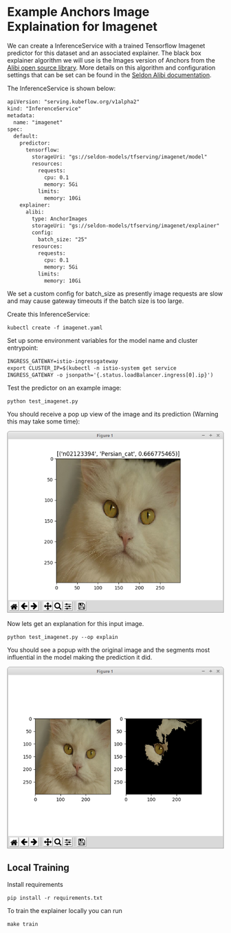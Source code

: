 # Example Anchors Image Explaination for Imagenet

We can create a InferenceService with a trained Tensorflow Imagenet predictor for this dataset and an associated explainer. The black box explainer algorithm we will use is the Images version of Anchors from the [Alibi open source library](https://github.com/SeldonIO/alibi). More details on this algorithm and configuration settings that can be set can be found in the [Seldon Alibi documentation](https://docs.seldon.io/projects/alibi/en/stable/).

The InferenceService is shown below:

```
apiVersion: "serving.kubeflow.org/v1alpha2"
kind: "InferenceService"
metadata:
  name: "imagenet"
spec:
  default:
    predictor:
      tensorflow:
        storageUri: "gs://seldon-models/tfserving/imagenet/model"
        resources:
          requests:
            cpu: 0.1
            memory: 5Gi                        
          limits:
            memory: 10Gi
    explainer:
      alibi:
        type: AnchorImages
        storageUri: "gs://seldon-models/tfserving/imagenet/explainer"
        config:
          batch_size: "25"
        resources:
          requests:
            cpu: 0.1
            memory: 5Gi            
          limits:
            memory: 10Gi        
```

We set a custom config for batch_size as presently image requests are slow and may cause gateway timeouts if the batch size is too large.

Create this InferenceService:

```
kubectl create -f imagenet.yaml
```

Set up some environment variables for the model name and cluster entrypoint:

```
INGRESS_GATEWAY=istio-ingressgateway
export CLUSTER_IP=$(kubectl -n istio-system get service INGRESS_GATEWAY -o jsonpath='{.status.loadBalancer.ingress[0].ip}')
```

Test the predictor on an example image:

```
python test_imagenet.py
```

You should receive a pop up view of the image and its prediction (Warning this may take some time):

![prediction](cat-prediction.png)

Now lets get an explanation for this input image.

```
python test_imagenet.py --op explain
```

You should see a popup with the original image and the segments most influential in the model making the prediction it did.

![explanation](cat-explanation.png)


## Local Training

Install requirements

```
pip install -r requirements.txt
```

To train the explainer locally you can run

```
make train
```

